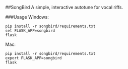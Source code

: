 ##SongBird
A simple, interactive autotune for vocal riffs.

###Usage
Windows:
```
pip install -r songbird/requirements.txt
set FLASK_APP=songbird
flask
```
Mac:
```
pip install -r songbird/requirements.txt
export FLASK_APP=songbird
flask
```